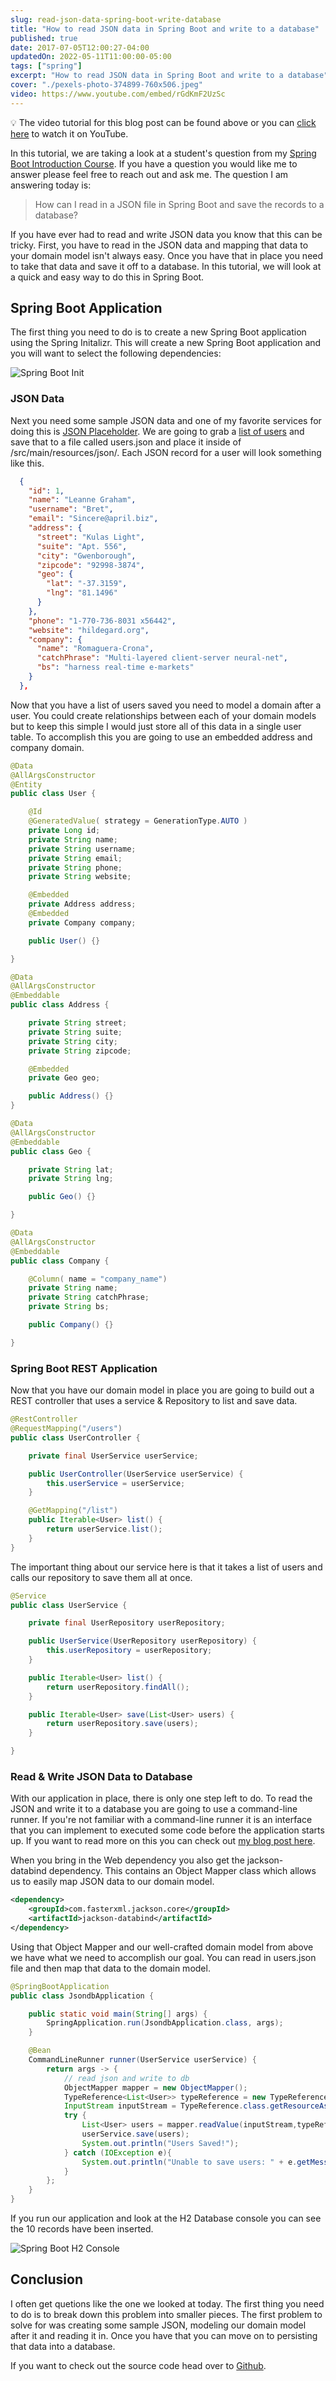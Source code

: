 ```yaml
---
slug: read-json-data-spring-boot-write-database
title: "How to read JSON data in Spring Boot and write to a database"
published: true
date: 2017-07-05T12:00:27-04:00
updatedOn: 2022-05-11T11:00:00-05:00
tags: ["spring"]
excerpt: "How to read JSON data in Spring Boot and write to a database"
cover: "./pexels-photo-374899-760x506.jpeg"
video: https://www.youtube.com/embed/rGdKmF2UzSc
---
```


<div class="callout">💡 The video tutorial for this blog post can be found above or you can <a href="https://youtu.be/rGdKmF2UzSc">click here</a> to watch it on YouTube.</div>

In this tutorial, we are taking a look at a student's question from my [Spring Boot Introduction Course](/courses). If you have a question you would like me to answer please feel free to reach out and ask me. The question I am answering today is:

> How can I read in a JSON file in Spring Boot and save the records to a database?

If you have ever had to read and write JSON data you know that this can be tricky. First, you have to read in the JSON data and mapping that data to your domain model isn't always easy. Once you have that in place you need to take that data and save it off to a database. In this tutorial, we will look at a quick and easy way to do this in Spring Boot.

## Spring Boot Application

The first thing you need to do is to create a new Spring Boot application using the Spring Initalizr. This will create a new Spring Boot application and you will want to select the following dependencies:

![Spring Boot Init](./spring-boot-init.png)

### JSON Data

Next you need some sample JSON data and one of my favorite services for doing this is [JSON Placeholder](https://jsonplaceholder.typicode.com/). We are going to grab a [list of users](https://jsonplaceholder.typicode.com/users) and save that to a file called users.json and place it inside of /src/main/resources/json/. Each JSON record for a user will look something like this.

```json
  {
    "id": 1,
    "name": "Leanne Graham",
    "username": "Bret",
    "email": "Sincere@april.biz",
    "address": {
      "street": "Kulas Light",
      "suite": "Apt. 556",
      "city": "Gwenborough",
      "zipcode": "92998-3874",
      "geo": {
        "lat": "-37.3159",
        "lng": "81.1496"
      }
    },
    "phone": "1-770-736-8031 x56442",
    "website": "hildegard.org",
    "company": {
      "name": "Romaguera-Crona",
      "catchPhrase": "Multi-layered client-server neural-net",
      "bs": "harness real-time e-markets"
    }
  },
```

Now that you have a list of users saved you need to model a domain after a user. You could create relationships between each of your domain models but to keep this simple I would just store all of this data in a single user table. To accomplish this you are going to use an embedded address and company domain.

```java
@Data
@AllArgsConstructor
@Entity
public class User {

    @Id
    @GeneratedValue( strategy = GenerationType.AUTO )
    private Long id;
    private String name;
    private String username;
    private String email;
    private String phone;
    private String website;

    @Embedded
    private Address address;
    @Embedded
    private Company company;

    public User() {}

}
```

```java
@Data
@AllArgsConstructor
@Embeddable
public class Address {

    private String street;
    private String suite;
    private String city;
    private String zipcode;

    @Embedded
    private Geo geo;

    public Address() {}
}
```

```java
@Data
@AllArgsConstructor
@Embeddable
public class Geo {

    private String lat;
    private String lng;

    public Geo() {}

}
```

```java
@Data
@AllArgsConstructor
@Embeddable
public class Company {

    @Column( name = "company_name")
    private String name;
    private String catchPhrase;
    private String bs;

    public Company() {}

}
```

### Spring Boot REST Application

Now that you have our domain model in place you are going to build out a REST controller that uses a service & Repository to list and save data.

```java
@RestController
@RequestMapping("/users")
public class UserController {

    private final UserService userService;

    public UserController(UserService userService) {
        this.userService = userService;
    }

    @GetMapping("/list")
    public Iterable<User> list() {
        return userService.list();
    }
}
```

The important thing about our service here is that it takes a list of users and calls our repository to save them all at once.

```java
@Service
public class UserService {

    private final UserRepository userRepository;

    public UserService(UserRepository userRepository) {
        this.userRepository = userRepository;
    }

    public Iterable<User> list() {
        return userRepository.findAll();
    }

    public Iterable<User> save(List<User> users) {
        return userRepository.save(users);
    }

}
```

### Read & Write JSON Data to Database

With our application in place, there is only one step left to do. To read the JSON and write it to a database you are going to use a command-line runner. If you're not familiar with a command-line runner it is an interface that you can implement to executed some code before the application starts up. If you want to read more on this you can check out [my blog post here](/blog/2017/04/07/spring-boot-command-line-runner/).

When you bring in the Web dependency you also get the jackson-databind dependency. This contains an Object Mapper class which allows us to easily map JSON data to our domain model.

```xml
<dependency>
    <groupId>com.fasterxml.jackson.core</groupId>
    <artifactId>jackson-databind</artifactId>
</dependency>
```

Using that Object Mapper and our well-crafted domain model from above we have what we need to accomplish our goal. You can read in users.json file and then map that data to the domain model.

```java
@SpringBootApplication
public class JsondbApplication {

	public static void main(String[] args) {
		SpringApplication.run(JsondbApplication.class, args);
	}

	@Bean
	CommandLineRunner runner(UserService userService) {
		return args -> {
			// read json and write to db
			ObjectMapper mapper = new ObjectMapper();
			TypeReference<List<User>> typeReference = new TypeReference<List<User>>(){};
			InputStream inputStream = TypeReference.class.getResourceAsStream("/json/users.json");
			try {
				List<User> users = mapper.readValue(inputStream,typeReference);
				userService.save(users);
				System.out.println("Users Saved!");
			} catch (IOException e){
				System.out.println("Unable to save users: " + e.getMessage());
			}
		};
	}
}
```

If you run our application and look at the H2 Database console you can see the 10 records have been inserted.

![Spring Boot H2 Console](./spring-boot-h2-console.png)

## Conclusion

I often get quetions like the one we looked at today. The first thing you need to do is to break down this problem into smaller pieces. The first problem to solve for was creating some sample JSON, modeling our domain model after it and reading it in. Once you have that you can move on to persisting that data into a database.

If you want to check out the source code head over to [Github](https://github.com/cfaddict/spring-boot-jsontodb).

